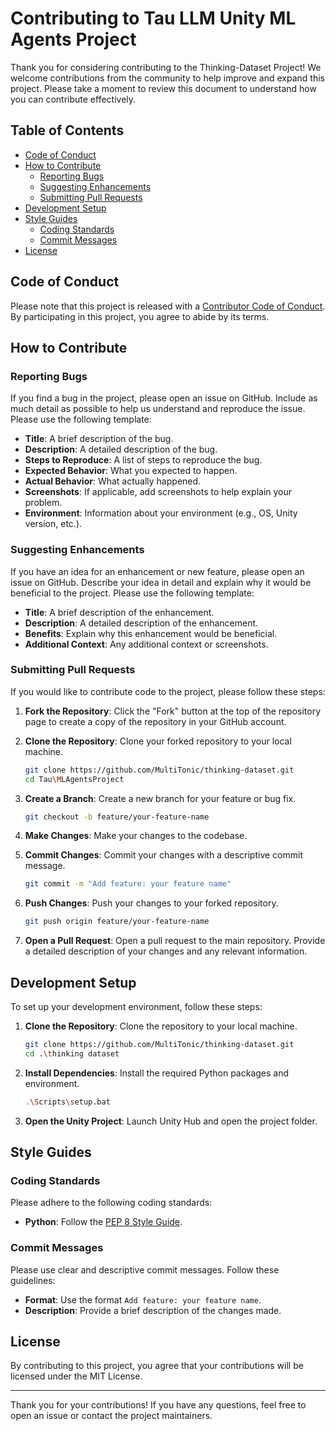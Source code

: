 # Contributing to Tau LLM Unity ML Agents Project

Thank you for considering contributing to the Thinking-Dataset Project! We welcome contributions from the community to help improve and expand this project. Please take a moment to review this document to understand how you can contribute effectively.

## Table of Contents

- [Code of Conduct](#code-of-conduct)
- [How to Contribute](#how-to-contribute)
  - [Reporting Bugs](#reporting-bugs)
  - [Suggesting Enhancements](#suggesting-enhancements)
  - [Submitting Pull Requests](#submitting-pull-requests)
- [Development Setup](#development-setup)
- [Style Guides](#style-guides)
  - [Coding Standards](#coding-standards)
  - [Commit Messages](#commit-messages)
- [License](#license)

## Code of Conduct

Please note that this project is released with a [Contributor Code of Conduct](CODE_OF_CONDUCT.md). By participating in this project, you agree to abide by its terms.

## How to Contribute

### Reporting Bugs

If you find a bug in the project, please open an issue on GitHub. Include as much detail as possible to help us understand and reproduce the issue. Please use the following template:

- **Title**: A brief description of the bug.
- **Description**: A detailed description of the bug.
- **Steps to Reproduce**: A list of steps to reproduce the bug.
- **Expected Behavior**: What you expected to happen.
- **Actual Behavior**: What actually happened.
- **Screenshots**: If applicable, add screenshots to help explain your problem.
- **Environment**: Information about your environment (e.g., OS, Unity version, etc.).

### Suggesting Enhancements

If you have an idea for an enhancement or new feature, please open an issue on GitHub. Describe your idea in detail and explain why it would be beneficial to the project. Please use the following template:

- **Title**: A brief description of the enhancement.
- **Description**: A detailed description of the enhancement.
- **Benefits**: Explain why this enhancement would be beneficial.
- **Additional Context**: Any additional context or screenshots.

### Submitting Pull Requests

If you would like to contribute code to the project, please follow these steps:

1. **Fork the Repository**: Click the "Fork" button at the top of the repository page to create a copy of the repository in your GitHub account.
2. **Clone the Repository**: Clone your forked repository to your local machine.

   ```bash
   git clone https://github.com/MultiTonic/thinking-dataset.git
   cd Tau\MLAgentsProject
   ```

3. **Create a Branch**: Create a new branch for your feature or bug fix.

   ```bash
   git checkout -b feature/your-feature-name
   ```

4. **Make Changes**: Make your changes to the codebase.
5. **Commit Changes**: Commit your changes with a descriptive commit message.

   ```bash
   git commit -m "Add feature: your feature name"
   ```

6. **Push Changes**: Push your changes to your forked repository.

   ```bash
   git push origin feature/your-feature-name
   ```

7. **Open a Pull Request**: Open a pull request to the main repository. Provide a detailed description of your changes and any relevant information.

## Development Setup

To set up your development environment, follow these steps:

1. **Clone the Repository**: Clone the repository to your local machine.

   ```bash
   git clone https://github.com/MultiTonic/thinking-dataset.git
   cd .\thinking dataset
   ```

2. **Install Dependencies**: Install the required Python packages and environment.

   ```bash
   .\Scripts\setup.bat
   ```

3. **Open the Unity Project**: Launch Unity Hub and open the project folder.

## Style Guides

### Coding Standards

Please adhere to the following coding standards:

- **Python**: Follow the [PEP 8 Style Guide](https://www.python.org/dev/peps/pep-0008/).

### Commit Messages

Please use clear and descriptive commit messages. Follow these guidelines:

- **Format**: Use the format `Add feature: your feature name`.
- **Description**: Provide a brief description of the changes made.

## License

By contributing to this project, you agree that your contributions will be licensed under the MIT License.

---

Thank you for your contributions! If you have any questions, feel free to open an issue or contact the project maintainers.
